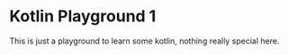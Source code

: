 <h1>Kotlin Playground 1</h1>

This is just a playground to learn some kotlin, nothing really special here.